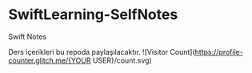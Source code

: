 # SwiftLearning-SelfNotes
Swift Notes

Ders içerikleri bu repoda paylaşılacaktır.
![Visitor Count](https://profile-counter.glitch.me/{YOUR USER}/count.svg)
